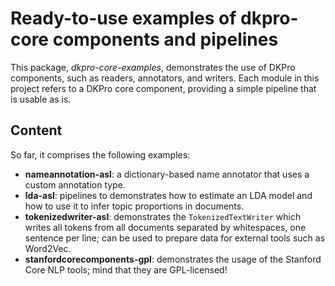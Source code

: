 # Ready-to-use examples of dkpro-core components and pipelines

This package, *dkpro-core-examples*, demonstrates the use of DKPro components, such as readers, annotators, and writers.
Each module in this project refers to a DKPro core component, providing a simple pipeline that is
usable as is.

## Content 

So far, it comprises the following examples:

* **nameannotation-asl**: a dictionary-based name annotator that uses a custom annotation type. 
* **lda-asl**: pipelines to demonstrates how to estimate an LDA model and how to use it to infer topic proportions
in documents.
* **tokenizedwriter-asl**: demonstrates the `TokenizedTextWriter` which writes all tokens from all documents separated
by whitespaces, one sentence per line; can be used to prepare data for external tools such as Word2Vec. 
* **stanfordcorecomponents-gpl**: demonstrates the usage of the Stanford Core NLP tools; mind that they are
 GPL-licensed!
 
